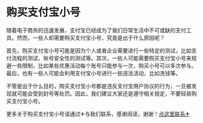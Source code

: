 # 购买支付宝小号

随着电子商务的迅速发展，支付宝已经成为了我们日常生活中不可或缺的支付工具。然而，一些人却需要购买支付宝小号，究竟是出于什么原因呢？

首先，购买支付宝小号可能是因为个人或者企业需要进行一些特定的测试，比如支付流程的测试、账号安全性的测试等。其次，一些人可能需要购买支付宝小号来规避一些限制，比如某些优惠活动每个账号只能参与一次，购买小号可以多次参与。最后，也有一些人可能会利用支付宝小号进行一些违法活动，比如洗钱等。

不管是出于什么目的，购买支付宝小号都是违反支付宝用户协议的行为，一旦被发现就可能会受到封号等处罚。因此，我们建议大家还是遵守相关规定，不要轻易购买支付宝小号。

更多关于购买支付宝小号请通过✈与我们联系，感谢阅读，谢谢！[点这里联系✈](https://ww.k02.cc)